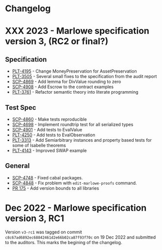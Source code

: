 # Changelog

# XXX 2023 - Marlowe specification version 3, (RC2 or final?)

## Specification
- [PLT-4195](https://github.com/input-output-hk/marlowe/pull/161) - Change MoneyPreservation for AssetPreservation
- [PLT-3505](https://github.com/input-output-hk/marlowe/pull/168) - Several small fixes to the specification from the audit report
- [SCP-4869](https://github.com/input-output-hk/marlowe/pull/164) - Add lemma for DivValue rounding to zero
- [SCP-4908](https://github.com/input-output-hk/marlowe/pull/163) - Add Escrow to the contract examples
- [PLT-3761](https://github.com/input-output-hk/marlowe/pull/182) - Refactor semantic theory into literate programming
## Test Spec
- [SCP-4860](https://github.com/input-output-hk/marlowe/pull/158) - Make tests reproducible
- [SCP-4698](https://github.com/input-output-hk/marlowe/pull/154) - Implement roundtrip test for all serialized types
- [SCP-4901](https://github.com/input-output-hk/marlowe/pull/160) - Add tests to EvalValue
- [PLT-4250](https://github.com/input-output-hk/marlowe/pull/170) - Add tests to EvalObservation
- [PLT-3313](https://github.com/input-output-hk/marlowe/pull/167) - Add Semiarbitrary instances and property based tests for some of Isabelle theorems
- [PLT-4143](https://github.com/input-output-hk/marlowe/pull/166) - Improved SWAP example

## General
- [SCP-4748](https://github.com/input-output-hk/marlowe/pull/155) - Fixed cabal packages.
- [SCP-4848](https://github.com/input-output-hk/marlowe/pull/156) - Fix problem with `edit-marlowe-proofs` command.
- [PR 175](https://github.com/input-output-hk/marlowe/pull/175) - Add version bounds to all libraries

# Dec 2022 - Marlowe specification version 3, RC1
Version `v3-rc1` was tagged on commit `c8c67ad6892ec68842461d2e66b02ca87f93f70c` on 19 Dec 2022 and submitted to the auditors. This marks the begining of the changelog.